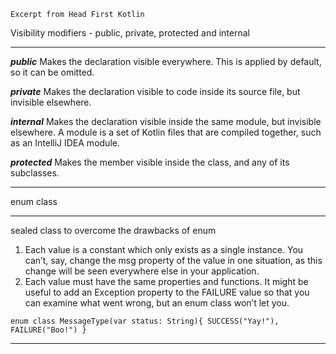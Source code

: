 `Excerpt from Head First Kotlin
`

Visibility modifiers - public, private, protected and internal

---

**_public_**	Makes the declaration visible everywhere. This is applied by default, so it can be omitted.

**_private_**	Makes the declaration visible to code inside its source file, but invisible elsewhere.

**_internal_**	Makes the declaration visible inside the same module, but invisible elsewhere. A module is a set of Kotlin files that are compiled together, such as an IntelliJ IDEA module.

**_protected_**	Makes the member visible inside the class, and any of its subclasses.


---
enum class 

---
sealed class to overcome the drawbacks of enum

1. Each value is a constant which only exists as a single instance. You can’t, say, change the msg property of the value in one situation, as this change will be seen everywhere else in your application.
2. Each value must have the same properties and functions. It might be useful to add an Exception property to the FAILURE value so that you can examine what went wrong, but an enum class won’t let you.

`enum class MessageType(var status: String){
    SUCCESS("Yay!"),
    FAILURE("Boo!")
}`

---

